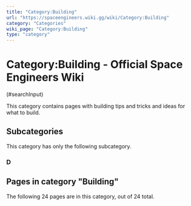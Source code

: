 ```yaml
---
title: "Category:Building"
url: "https://spaceengineers.wiki.gg/wiki/Category:Building"
category: "Categories"
wiki_page: "Category:Building"
type: "category"
---
```


# Category:Building - Official Space Engineers Wiki

(#searchInput)

This category contains pages with building tips and tricks and ideas for what to build.

## Subcategories

This category has only the following subcategory.

### D

## Pages in category "Building"

The following 24 pages are in this category, out of 24 total.